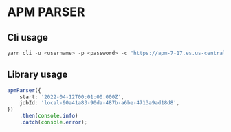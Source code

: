 # APM PARSER

## Cli usage
```typescript
yarn cli -u <username> -p <password> -c "https://apm-7-17.es.us-central1.gcp.cloud.es.io:9243" -s 2022-04-12T00:01:00.000Z -j local-90a41a83-90da-487b-a6be-4713a9ad18d8 -n 'My cool journey'
```


## Library usage

```typescript
apmParser({
    start: '2022-04-12T00:01:00.000Z',
    jobId: 'local-90a41a83-90da-487b-a6be-4713a9ad18d8',
})
    .then(console.info)
    .catch(console.error);
```

